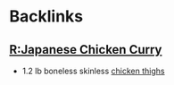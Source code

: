 
# Backlinks
## [R:Japanese Chicken Curry](<R:Japanese Chicken Curry.md>)
- 1.2 lb boneless skinless [chicken thighs](<chicken thighs.md>)

